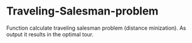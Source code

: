 # Traveling-Salesman-problem

Function calculate traveling salesman problem (distance minization).
As output it results in the optimal tour.



